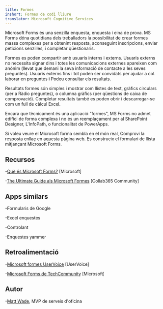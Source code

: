 ```yaml
---
title: Formes
inshort: Formes de codi lliure
translator: Microsoft Cognitive Services
---
```


Microsoft Forms és una senzilla enquesta, enquesta i eina de prova. MS Forms dóna
quotidiana dels treballadors la possibilitat de crear formes massa complexes per a
obtenint resposta, aconseguint inscripcions, enviar peticions senzilles, i
completar qüestionaris.

Formes es poden compartir amb usuaris interns i externs. Usuaris externs
no necessita signar dins i totes les comunicacions externes apareixen com anònim
(llevat que demani la seva informació de contacte a les seves preguntes).
Usuaris externs fins i tot poden ser convidats per ajudar a col. laborar en preguntes i
Podeu consultar els resultats.

Resultats formes són simples i mostrar com llistes de text, gràfics circulars (per a
Ràdio preguntes), o columna gràfics (per qüestions de caixa de comprovació). Completar
resultats també es poden obrir i descarregar-se com un full de càlcul Excel.

Encara que tècnicament és una aplicació "formes", MS Forms no admet
edifici de forma complexa i no és un reemplaçament per al SharePoint Designer,
L'InfoPath, o funcionalitat de PowerApps.

Si voleu veure el Microsoft forma sembla en el món real,
Comprovi la resposta enllaç en aquesta pàgina web. Es construeix el formulari de llista
mitjançant Microsoft Forms.

Recursos
---------

-[Què és Microsoft Forms?](https://support.office.com/en-us/forms)
    \[Microsoft\]

-[The Ultimate Guide als Microsoft
    Formes](https://collab365.community/ultimate-guide-microsoft-forms/)
    \[Collab365 Community\]

Apps similars
------------

-Formularis de Google

-Excel enquestes

-Controlant

-Enquestes yammer

Retroalimentació
---------

-[Microsoft formes UserVoice](https://microsoftforms.uservoice.com/forums/386451-welcome-to-microsoft-forms-suggestion-box)
    \[UserVoice\]

-[Microsoft Forms de TechCommunity](https://techcommunity.microsoft.com/t5/Microsoft-Forms/ct-p/MicrosoftForms)
    \[Microsoft\]

Autor
---------

-[Matt Wade](https://www.linkedin.com/in/thatmattwade/), MVP de serveis d'oficina


